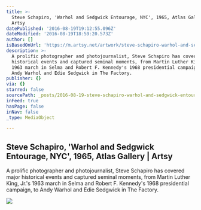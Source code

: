 ```yaml
---
title: >-
  Steve Schapiro, 'Warhol and Sedgwick Entourage, NYC', 1965, Atlas Gallery |
  Artsy
datePublished: '2016-08-19T19:12:55.096Z'
dateModified: '2016-08-19T18:59:20.573Z'
author: []
isBasedOnUrl: 'https://m.artsy.net/artwork/steve-schapiro-warhol-and-sedgwick-entourage-nyc'
description: >-
  A prolific photographer and photojournalist, Steve Schapiro has covered major
  historical events and captured seminal moments, from Martin Luther King, Jr.'s
  1963 march in Selma and Robert F. Kennedy's 1968 presidential campaign, to
  Andy Warhol and Edie Sedgwick in The Factory.
publisher: {}
via: {}
starred: false
sourcePath: _posts/2016-08-19-steve-schapiro-warhol-and-sedgwick-entourage-nyc-1965.md
inFeed: true
hasPage: false
inNav: false
_type: MediaObject

---
```

<article style=""><h1>Steve Schapiro, 'Warhol and Sedgwick Entourage, NYC', 1965, Atlas Gallery | Artsy</h1><p>A prolific photographer and photojournalist, Steve Schapiro has covered major historical events and captured seminal moments, from Martin Luther King, Jr.'s 1963 march in Selma and Robert F. Kennedy's 1968 presidential campaign, to Andy Warhol and Edie Sedgwick in The Factory.</p><img src="https://d32dm0rphc51dk.cloudfront.net/8VUDpm-PDa6_wSOL8nbgtA/large.jpg" /></article>